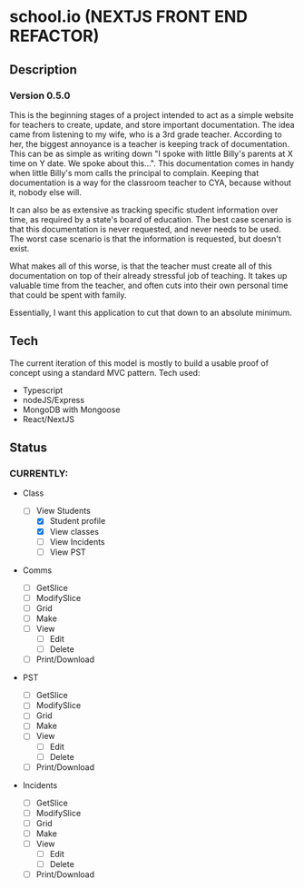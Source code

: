 # school.io (NEXTJS FRONT END REFACTOR)

## Description

### Version 0.5.0

This is the beginning stages of a project intended to act as a simple website
for teachers to create, update, and store important documentation. The idea came
from listening to my wife, who is a 3rd grade teacher. According to her, the
biggest annoyance is a teacher is keeping track of documentation. This can be as
simple as writing down "I spoke with little Billy's parents at X time on Y date.
We spoke about this...". This documentation comes in handy when little Billy's
mom calls the principal to complain. Keeping that documentation is a way for the
classroom teacher to CYA, because without it, nobody else will.

It can also be as extensive as tracking specific student information over time,
as required by a state's board of education. The best case scenario is that this
documentation is never requested, and never needs to be used. The worst case
scenario is that the information is requested, but doesn't exist.

What makes all of this worse, is that the teacher must create all of this
documentation on top of their already stressful job of teaching. It takes up
valuable time from the teacher, and often cuts into their own personal time that
could be spent with family.

Essentially, I want this application to cut that down to an absolute minimum.

## Tech

The current iteration of this model is mostly to build a usable proof of concept
using a standard MVC pattern. Tech used:

- Typescript
- nodeJS/Express
- MongoDB with Mongoose
- React/NextJS

## Status

### **CURRENTLY:**

- Class

  - [ ] View Students
    - [x] Student profile
    - [x] View classes
    - [ ] View Incidents
    - [ ] View PST

- Comms

  - [ ] GetSlice
  - [ ] ModifySlice
  - [ ] Grid
  - [ ] Make
  - [ ] View
    - [ ] Edit
    - [ ] Delete
  - [ ] Print/Download

- PST

  - [ ] GetSlice
  - [ ] ModifySlice
  - [ ] Grid
  - [ ] Make
  - [ ] View
    - [ ] Edit
    - [ ] Delete
  - [ ] Print/Download

- Incidents
  - [ ] GetSlice
  - [ ] ModifySlice
  - [ ] Grid
  - [ ] Make
  - [ ] View
    - [ ] Edit
    - [ ] Delete
  - [ ] Print/Download
